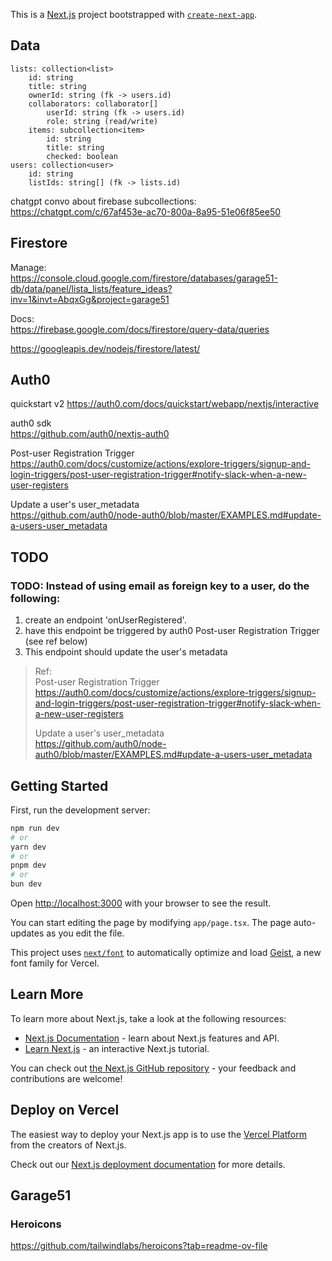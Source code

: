 This is a [Next.js](https://nextjs.org) project bootstrapped with [`create-next-app`](https://nextjs.org/docs/app/api-reference/cli/create-next-app).


## Data
```
lists: collection<list>
    id: string
    title: string
    ownerId: string (fk -> users.id)
    collaborators: collaborator[]
        userId: string (fk -> users.id)
        role: string (read/write)
    items: subcollection<item>
        id: string
        title: string
        checked: boolean
users: collection<user>
    id: string
    listIds: string[] (fk -> lists.id)
```

chatgpt convo about firebase subcollections:
https://chatgpt.com/c/67af453e-ac70-800a-8a95-51e06f85ee50

## Firestore

Manage:  
https://console.cloud.google.com/firestore/databases/garage51-db/data/panel/lista_lists/feature_ideas?inv=1&invt=AbqxGg&project=garage51  

Docs:  
https://firebase.google.com/docs/firestore/query-data/queries  

https://googleapis.dev/nodejs/firestore/latest/  

## Auth0

quickstart v2
https://auth0.com/docs/quickstart/webapp/nextjs/interactive

auth0 sdk  
https://github.com/auth0/nextjs-auth0

Post-user Registration Trigger  
https://auth0.com/docs/customize/actions/explore-triggers/signup-and-login-triggers/post-user-registration-trigger#notify-slack-when-a-new-user-registers

Update a user's user_metadata  
https://github.com/auth0/node-auth0/blob/master/EXAMPLES.md#update-a-users-user_metadata


## TODO

### TODO: Instead of using email as foreign key to a user, do the following:
1. create an endpoint 'onUserRegistered'.
2. have this endpoint be triggered by auth0 Post-user Registration Trigger (see ref below)
3. This endpoint should update the user's metadata

> Ref:  
> Post-user Registration Trigger  
> https://auth0.com/docs/customize/actions/explore-triggers/signup-and-login-triggers/post-user-registration-trigger#notify-slack-when-a-new-user-registers  
> 
> Update a user's user_metadata  
> https://github.com/auth0/node-auth0/blob/master/EXAMPLES.md#update-a-users-user_metadata  


## Getting Started

First, run the development server:

```bash
npm run dev
# or
yarn dev
# or
pnpm dev
# or
bun dev
```

Open [http://localhost:3000](http://localhost:3000) with your browser to see the result.

You can start editing the page by modifying `app/page.tsx`. The page auto-updates as you edit the file.

This project uses [`next/font`](https://nextjs.org/docs/app/building-your-application/optimizing/fonts) to automatically optimize and load [Geist](https://vercel.com/font), a new font family for Vercel.

## Learn More

To learn more about Next.js, take a look at the following resources:

- [Next.js Documentation](https://nextjs.org/docs) - learn about Next.js features and API.
- [Learn Next.js](https://nextjs.org/learn) - an interactive Next.js tutorial.

You can check out [the Next.js GitHub repository](https://github.com/vercel/next.js) - your feedback and contributions are welcome!

## Deploy on Vercel

The easiest way to deploy your Next.js app is to use the [Vercel Platform](https://vercel.com/new?utm_medium=default-template&filter=next.js&utm_source=create-next-app&utm_campaign=create-next-app-readme) from the creators of Next.js.

Check out our [Next.js deployment documentation](https://nextjs.org/docs/app/building-your-application/deploying) for more details.

## Garage51

### Heroicons
https://github.com/tailwindlabs/heroicons?tab=readme-ov-file

